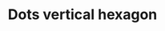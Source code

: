---
title: Dots vertical hexagon
tags: ["dots", "vertical", "hexagon", "shape", "pattern", "dots pattern", "dots shape"]
icon: dots-vertical-hexagon
svg: '<svg xmlns="http://www.w3.org/2000/svg" width="24" height="24" fill="none" viewBox="0 0 24 24" stroke-width="1.5" stroke-linecap="round" stroke-linejoin="round" stroke="currentColor"><path d="M12.25 12h-.5m.5-4h-.5m.5 8h-.5m8.75-.2V8.2a1.91 1.91 0 0 0-.944-1.645l-6.612-3.8a1.88 1.88 0 0 0-1.888 0l-6.612 3.8A1.895 1.895 0 0 0 3.5 8.2v7.602a1.91 1.91 0 0 0 .944 1.644l6.612 3.8a1.88 1.88 0 0 0 1.888 0l6.612-3.8A1.895 1.895 0 0 0 20.5 15.8"/></svg>'
---
